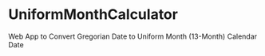 # UniformMonthCalculator
Web App to Convert Gregorian Date to Uniform Month (13-Month) Calendar Date
